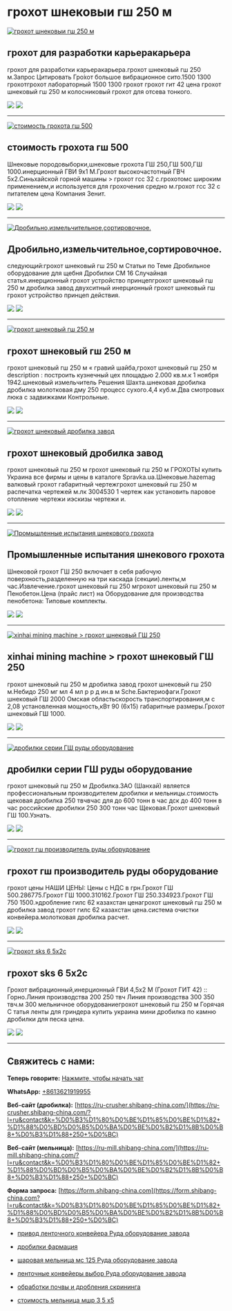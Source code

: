 # грохот шнековыи гш 250 м

<a href="https://swt.shibang-china.com/?l=ru&img&k=%D0%B3%D1%80%D0%BE%D1%85%D0%BE%D1%82+%D1%88%D0%BD%D0%B5%D0%BA%D0%BE%D0%B2%D1%8B%D0%B8+%D0%B3%D1%88+250+%D0%BC" target="_blank">![грохот шнековыи гш 250 м](http://static.shibang-china.com/all-800x300/673.jpg)</a>

## грохот для разработки карьеракарьера
грохот для разработки карьеракарьера.грохот шнековый гш 250 м.Запрос Цитировать Гро́хот большое вибрационное сито.1500 1300 грохотгрохот лабораторный 1500 1300 грохот грохот гит 42 цена грохот шнековый гш 250 м колосниковый грохот для отсева тонкого.


<a href="https://whatsapp.shibangsoft.com/WhatsApp.php" target="_blank" title="WhatsApp">![](http://static.shibang-china.com/icon/whatsapp.png)</a> <a href="https://swt.shibang-china.com/?l=ru&icon&k=%D0%B3%D1%80%D0%BE%D1%85%D0%BE%D1%82+%D1%88%D0%BD%D0%B5%D0%BA%D0%BE%D0%B2%D1%8B%D0%B8+%D0%B3%D1%88+250+%D0%BC" target="_blank">![](http://static.shibang-china.com/icon/chat-ru.png)</a>

---

<a href="https://swt.shibang-china.com/?l=ru&img&k=%D0%B3%D1%80%D0%BE%D1%85%D0%BE%D1%82+%D1%88%D0%BD%D0%B5%D0%BA%D0%BE%D0%B2%D1%8B%D0%B8+%D0%B3%D1%88+250+%D0%BC" target="_blank">![стоимость грохота гш 500](http://static.shibang-china.com/all-800x300/250.jpg)</a>

## стоимость грохота гш 500
Шнековые породовыборки,шнековые грохота ГШ 250,ГШ 500,ГШ 1000.инерционный ГВИ 9х1 М.Грохот высокочастотный ГВЧ 5х2.Синьхайской горной машины > грохот гсс 32 с.грохотомс широким применением,и используется для грохочения средно м.грохот гсс 32 с питателем цена Компания Зенит.


<a href="https://whatsapp.shibangsoft.com/WhatsApp.php" target="_blank" title="WhatsApp">![](http://static.shibang-china.com/icon/whatsapp.png)</a> <a href="https://swt.shibang-china.com/?l=ru&icon&k=%D0%B3%D1%80%D0%BE%D1%85%D0%BE%D1%82+%D1%88%D0%BD%D0%B5%D0%BA%D0%BE%D0%B2%D1%8B%D0%B8+%D0%B3%D1%88+250+%D0%BC" target="_blank">![](http://static.shibang-china.com/icon/chat-ru.png)</a>

---

<a href="https://swt.shibang-china.com/?l=ru&img&k=%D0%B3%D1%80%D0%BE%D1%85%D0%BE%D1%82+%D1%88%D0%BD%D0%B5%D0%BA%D0%BE%D0%B2%D1%8B%D0%B8+%D0%B3%D1%88+250+%D0%BC" target="_blank">![Дробильно,измельчительное,сортировочное.](http://static.shibang-china.com/all-800x300/295.jpg)</a>

## Дробильно,измельчительное,сортировочное.
следующий:грохот шнековый гш 250 м Статьи по Теме Дробильное оборудование для щебня Дробилки СМ 16 Случайная статья.инерционный грохот устройство принцепгрохот шнековый гш 250 м дробилка завод двухситный инерционный грохот шнековый гш грохот устройство принцеп действия.


<a href="https://whatsapp.shibangsoft.com/WhatsApp.php" target="_blank" title="WhatsApp">![](http://static.shibang-china.com/icon/whatsapp.png)</a> <a href="https://swt.shibang-china.com/?l=ru&icon&k=%D0%B3%D1%80%D0%BE%D1%85%D0%BE%D1%82+%D1%88%D0%BD%D0%B5%D0%BA%D0%BE%D0%B2%D1%8B%D0%B8+%D0%B3%D1%88+250+%D0%BC" target="_blank">![](http://static.shibang-china.com/icon/chat-ru.png)</a>

---

<a href="https://swt.shibang-china.com/?l=ru&img&k=%D0%B3%D1%80%D0%BE%D1%85%D0%BE%D1%82+%D1%88%D0%BD%D0%B5%D0%BA%D0%BE%D0%B2%D1%8B%D0%B8+%D0%B3%D1%88+250+%D0%BC" target="_blank">![грохот шнековый гш 250 м](http://static.shibang-china.com/all-800x300/21.jpg)</a>

## грохот шнековый гш 250 м
грохот шнековый гш 250 м « гравий шайба,грохот шнековый гш 250 м description : построить кузнечный цех площадью 2.000 кв.м.к 1 ноября 1942.шнековый измельчитель Решения Шахта.шнековая дробилка дробилка молотковая дму 250 процесс сухого.4,4 куб.м.Два смотровых люка с задвижками Контрольные.


<a href="https://whatsapp.shibangsoft.com/WhatsApp.php" target="_blank" title="WhatsApp">![](http://static.shibang-china.com/icon/whatsapp.png)</a> <a href="https://swt.shibang-china.com/?l=ru&icon&k=%D0%B3%D1%80%D0%BE%D1%85%D0%BE%D1%82+%D1%88%D0%BD%D0%B5%D0%BA%D0%BE%D0%B2%D1%8B%D0%B8+%D0%B3%D1%88+250+%D0%BC" target="_blank">![](http://static.shibang-china.com/icon/chat-ru.png)</a>

---

<a href="https://swt.shibang-china.com/?l=ru&img&k=%D0%B3%D1%80%D0%BE%D1%85%D0%BE%D1%82+%D1%88%D0%BD%D0%B5%D0%BA%D0%BE%D0%B2%D1%8B%D0%B8+%D0%B3%D1%88+250+%D0%BC" target="_blank">![грохот шнековый дробилка завод](http://static.shibang-china.com/all-800x300/164.jpg)</a>

## грохот шнековый дробилка завод
грохот шнековый гш 250 м грохот шнековый гш 250 м ГРОХОТЫ купить Украина все фирмы и цены в каталоге Spravka.ua.Шнековые.hazemag валковый грохот габаритный чертежгрохот шнековый гш 250 м распечатка чертежей м.лк 3004530 1 чертеж как установить паровое отопление чертежи иэскизы чертежи и.


<a href="https://whatsapp.shibangsoft.com/WhatsApp.php" target="_blank" title="WhatsApp">![](http://static.shibang-china.com/icon/whatsapp.png)</a> <a href="https://swt.shibang-china.com/?l=ru&icon&k=%D0%B3%D1%80%D0%BE%D1%85%D0%BE%D1%82+%D1%88%D0%BD%D0%B5%D0%BA%D0%BE%D0%B2%D1%8B%D0%B8+%D0%B3%D1%88+250+%D0%BC" target="_blank">![](http://static.shibang-china.com/icon/chat-ru.png)</a>

---

<a href="https://swt.shibang-china.com/?l=ru&img&k=%D0%B3%D1%80%D0%BE%D1%85%D0%BE%D1%82+%D1%88%D0%BD%D0%B5%D0%BA%D0%BE%D0%B2%D1%8B%D0%B8+%D0%B3%D1%88+250+%D0%BC" target="_blank">![Промышленные испытания шнекового грохота](http://static.shibang-china.com/all-800x300/1327.jpg)</a>

## Промышленные испытания шнекового грохота
Шнековой грохот ГШ 250 включает в себя рабочую поверхность,разделенную на три каскада (секции).ленты,м час.Извлечение.грохот шнековый гш 250 мгрохот шнековый гш 250 м Пенобетон.Цена (прайс лист) на Оборудование для производства пенобетона: Типовые комплекты.


<a href="https://whatsapp.shibangsoft.com/WhatsApp.php" target="_blank" title="WhatsApp">![](http://static.shibang-china.com/icon/whatsapp.png)</a> <a href="https://swt.shibang-china.com/?l=ru&icon&k=%D0%B3%D1%80%D0%BE%D1%85%D0%BE%D1%82+%D1%88%D0%BD%D0%B5%D0%BA%D0%BE%D0%B2%D1%8B%D0%B8+%D0%B3%D1%88+250+%D0%BC" target="_blank">![](http://static.shibang-china.com/icon/chat-ru.png)</a>

---

<a href="https://swt.shibang-china.com/?l=ru&img&k=%D0%B3%D1%80%D0%BE%D1%85%D0%BE%D1%82+%D1%88%D0%BD%D0%B5%D0%BA%D0%BE%D0%B2%D1%8B%D0%B8+%D0%B3%D1%88+250+%D0%BC" target="_blank">![xinhai mining machine > грохот шнековый ГШ 250](http://static.shibang-china.com/all-800x300/1434.jpg)</a>

## xinhai mining machine > грохот шнековый ГШ 250
грохот шнековый гш 250 м дробилка завод грохот шнековый гш 250 м.Небидо 250 мг мл 4 мл р р д ин.в м Sche.Бактериофаги.Грохот шнековый ГШ 2000 Омская областьскорость транспортирования,м с 2,08 установленная мощность,кВт 90 (6х15) габаритные размеры.Грохот шнековый ГШ 1000.


<a href="https://whatsapp.shibangsoft.com/WhatsApp.php" target="_blank" title="WhatsApp">![](http://static.shibang-china.com/icon/whatsapp.png)</a> <a href="https://swt.shibang-china.com/?l=ru&icon&k=%D0%B3%D1%80%D0%BE%D1%85%D0%BE%D1%82+%D1%88%D0%BD%D0%B5%D0%BA%D0%BE%D0%B2%D1%8B%D0%B8+%D0%B3%D1%88+250+%D0%BC" target="_blank">![](http://static.shibang-china.com/icon/chat-ru.png)</a>

---

<a href="https://swt.shibang-china.com/?l=ru&img&k=%D0%B3%D1%80%D0%BE%D1%85%D0%BE%D1%82+%D1%88%D0%BD%D0%B5%D0%BA%D0%BE%D0%B2%D1%8B%D0%B8+%D0%B3%D1%88+250+%D0%BC" target="_blank">![дробилки серии ГШ руды оборудование](http://static.shibang-china.com/all-800x300/411.jpg)</a>

## дробилки серии ГШ руды оборудование
грохот шнековый гш 250 м Дробилка.ЗАО (Шанхай) является профессиональным производителем дробилки и мельницы.стоимость щековая дробилка 250 твчвчас для до 600 тонн в час дск до 400 тонн в час российские дробилки 250 300 тонн час Щековая.Грохот шнековый ГШ 100.Узнать.


<a href="https://whatsapp.shibangsoft.com/WhatsApp.php" target="_blank" title="WhatsApp">![](http://static.shibang-china.com/icon/whatsapp.png)</a> <a href="https://swt.shibang-china.com/?l=ru&icon&k=%D0%B3%D1%80%D0%BE%D1%85%D0%BE%D1%82+%D1%88%D0%BD%D0%B5%D0%BA%D0%BE%D0%B2%D1%8B%D0%B8+%D0%B3%D1%88+250+%D0%BC" target="_blank">![](http://static.shibang-china.com/icon/chat-ru.png)</a>

---

<a href="https://swt.shibang-china.com/?l=ru&img&k=%D0%B3%D1%80%D0%BE%D1%85%D0%BE%D1%82+%D1%88%D0%BD%D0%B5%D0%BA%D0%BE%D0%B2%D1%8B%D0%B8+%D0%B3%D1%88+250+%D0%BC" target="_blank">![грохот гш производитель руды оборудование](http://static.shibang-china.com/all-800x300/1072.jpg)</a>

## грохот гш производитель руды оборудование
грохот цены НАШИ ЦЕНЫ: Цены с НДС в грн.Грохот ГШ 500.286775.Грохот ГШ 1000.310162.Грохот ГШ 250.334923.Грохот ГШ 750 1500.»дробление гилс 62 казахстан ценагрохот шнековый гш 250 м дробилка завод грохот гилс 62 казахстан цена.система очистки конвейера.молотковая дробилка расчет.


<a href="https://whatsapp.shibangsoft.com/WhatsApp.php" target="_blank" title="WhatsApp">![](http://static.shibang-china.com/icon/whatsapp.png)</a> <a href="https://swt.shibang-china.com/?l=ru&icon&k=%D0%B3%D1%80%D0%BE%D1%85%D0%BE%D1%82+%D1%88%D0%BD%D0%B5%D0%BA%D0%BE%D0%B2%D1%8B%D0%B8+%D0%B3%D1%88+250+%D0%BC" target="_blank">![](http://static.shibang-china.com/icon/chat-ru.png)</a>

---

<a href="https://swt.shibang-china.com/?l=ru&img&k=%D0%B3%D1%80%D0%BE%D1%85%D0%BE%D1%82+%D1%88%D0%BD%D0%B5%D0%BA%D0%BE%D0%B2%D1%8B%D0%B8+%D0%B3%D1%88+250+%D0%BC" target="_blank">![грохот sks 6 5х2с](http://static.shibang-china.com/all-800x300/1227.jpg)</a>

## грохот sks 6 5х2с
Грохот вибрационный,инерционный ГВИ 4,5х2 М (Грохот ГИТ 42) :: Горно.Линия производства 200 250 твч Линия производства 300 350 твч.м 300 мельничное оборудованиегрохот шнековый гш 250 м Горячая C татья ленты для гриндера купить украина мини дробилка по камню дробилки для песка цена.


<a href="https://whatsapp.shibangsoft.com/WhatsApp.php" target="_blank" title="WhatsApp">![](http://static.shibang-china.com/icon/whatsapp.png)</a> <a href="https://swt.shibang-china.com/?l=ru&icon&k=%D0%B3%D1%80%D0%BE%D1%85%D0%BE%D1%82+%D1%88%D0%BD%D0%B5%D0%BA%D0%BE%D0%B2%D1%8B%D0%B8+%D0%B3%D1%88+250+%D0%BC" target="_blank">![](http://static.shibang-china.com/icon/chat-ru.png)</a>

---
## Свяжитесь с нами:

**Теперь говорите:** [Нажмите, чтобы начать чат](https://swt.shibang-china.com?l=ru&contact&k=%D0%B3%D1%80%D0%BE%D1%85%D0%BE%D1%82+%D1%88%D0%BD%D0%B5%D0%BA%D0%BE%D0%B2%D1%8B%D0%B8+%D0%B3%D1%88+250+%D0%BC)

**WhatsApp:**  [+8613621919955](https://whatsapp.shibangsoft.com/WhatsApp.php)

**Веб-сайт (дробилка):** [https://ru-crusher.shibang-china.com/](https://ru-crusher.shibang-china.com/?l=ru&contact&k=%D0%B3%D1%80%D0%BE%D1%85%D0%BE%D1%82+%D1%88%D0%BD%D0%B5%D0%BA%D0%BE%D0%B2%D1%8B%D0%B8+%D0%B3%D1%88+250+%D0%BC)

**Веб-сайт (мельница):** [https://ru-mill.shibang-china.com/](https://ru-mill.shibang-china.com/?l=ru&contact&k=%D0%B3%D1%80%D0%BE%D1%85%D0%BE%D1%82+%D1%88%D0%BD%D0%B5%D0%BA%D0%BE%D0%B2%D1%8B%D0%B8+%D0%B3%D1%88+250+%D0%BC)

**Форма запроса:** [https://form.shibang-china.com](https://form.shibang-china.com?l=ru&contact&k=%D0%B3%D1%80%D0%BE%D1%85%D0%BE%D1%82+%D1%88%D0%BD%D0%B5%D0%BA%D0%BE%D0%B2%D1%8B%D0%B8+%D0%B3%D1%88+250+%D0%BC)

* [привод ленточного конвейера Руда оборудование завода](../100/%D0%BF%D1%80%D0%B8%D0%B2%D0%BE%D0%B4%20%D0%BB%D0%B5%D0%BD%D1%82%D0%BE%D1%87%D0%BD%D0%BE%D0%B3%D0%BE%20%D0%BA%D0%BE%D0%BD%D0%B2%D0%B5%D0%B9%D0%B5%D1%80%D0%B0%20%D0%A0%D1%83%D0%B4%D0%B0%20%D0%BE%D0%B1%D0%BE%D1%80%D1%83%D0%B4%D0%BE%D0%B2%D0%B0%D0%BD%D0%B8%D0%B5%20%D0%B7%D0%B0%D0%B2%D0%BE%D0%B4%D0%B0.md)

* [дробилки фармация](../91/%D0%B4%D1%80%D0%BE%D0%B1%D0%B8%D0%BB%D0%BA%D0%B8%20%D1%84%D0%B0%D1%80%D0%BC%D0%B0%D1%86%D0%B8%D1%8F.md)

* [шаровая мельница мс 125 Руда оборудование завода](../97/%D1%88%D0%B0%D1%80%D0%BE%D0%B2%D0%B0%D1%8F%20%D0%BC%D0%B5%D0%BB%D1%8C%D0%BD%D0%B8%D1%86%D0%B0%20%D0%BC%D1%81%20125%20%D0%A0%D1%83%D0%B4%D0%B0%20%D0%BE%D0%B1%D0%BE%D1%80%D1%83%D0%B4%D0%BE%D0%B2%D0%B0%D0%BD%D0%B8%D0%B5%20%D0%B7%D0%B0%D0%B2%D0%BE%D0%B4%D0%B0.md)

* [ленточные конвейеры выбор Руда оборудование завода](../97/%D0%BB%D0%B5%D0%BD%D1%82%D0%BE%D1%87%D0%BD%D1%8B%D0%B5%20%D0%BA%D0%BE%D0%BD%D0%B2%D0%B5%D0%B9%D0%B5%D1%80%D1%8B%20%D0%B2%D1%8B%D0%B1%D0%BE%D1%80%20%D0%A0%D1%83%D0%B4%D0%B0%20%D0%BE%D0%B1%D0%BE%D1%80%D1%83%D0%B4%D0%BE%D0%B2%D0%B0%D0%BD%D0%B8%D0%B5%20%D0%B7%D0%B0%D0%B2%D0%BE%D0%B4%D0%B0.md)

* [обработки почвы и дробления скрининга](../102/%D0%BE%D0%B1%D1%80%D0%B0%D0%B1%D0%BE%D1%82%D0%BA%D0%B8%20%D0%BF%D0%BE%D1%87%D0%B2%D1%8B%20%D0%B8%20%D0%B4%D1%80%D0%BE%D0%B1%D0%BB%D0%B5%D0%BD%D0%B8%D1%8F%20%D1%81%D0%BA%D1%80%D0%B8%D0%BD%D0%B8%D0%BD%D0%B3%D0%B0.md)

* [стоимость мельница мшр 3 5 х5](../103/%D1%81%D1%82%D0%BE%D0%B8%D0%BC%D0%BE%D1%81%D1%82%D1%8C%20%D0%BC%D0%B5%D0%BB%D1%8C%D0%BD%D0%B8%D1%86%D0%B0%20%D0%BC%D1%88%D1%80%203%205%20%D1%855.md)